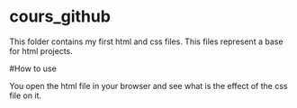# cours_github
This folder contains my first html and css files. This files represent a base for html projects.

#How to use

You open the html file in your browser and see what is the effect of the css file on it.
